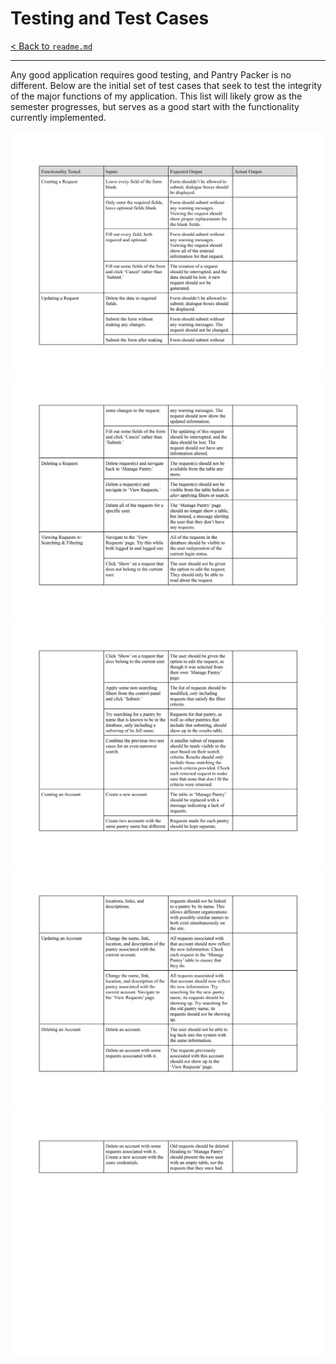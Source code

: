 # Testing and Test Cases
[< Back to `readme.md`](../../readme.md)
<hr>

Any good application requires good testing, and Pantry Packer is no different. Below are the initial set of test cases that seek to test the integrity of the major functions of my application. This list will likely grow as the semester progresses, but serves as a good start with the functionality currently implemented.

![Test Cases Page 1](../uml/Test-Cases/Test-Cases-1.png)
![Test Cases Page 2](../uml/Test-Cases/Test-Cases-2.png)
![Test Cases Page 3](../uml/Test-Cases/Test-Cases-3.png)
![Test Cases Page 4](../uml/Test-Cases/Test-Cases-4.png)
![Test Cases Page 5](../uml/Test-Cases/Test-Cases-5.png)